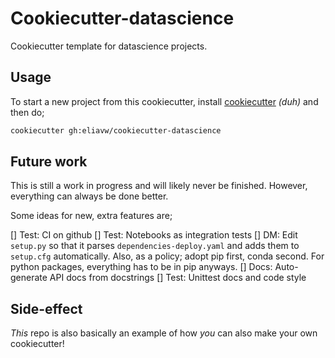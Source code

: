 Cookiecutter-datascience
========================

Cookiecutter template for datascience projects.

Usage
-----
To start a new project from this cookiecutter, install [cookiecutter](https://cookiecutter.readthedocs.io/en/latest/) _(duh)_ and then do;

```bash
cookiecutter gh:eliavw/cookiecutter-datascience
``` 

Future work
-----------

This is still a work in progress and will likely never be finished. However, everything can always be done better. 

Some ideas for new, extra features are;

[] Test: CI on github
[] Test: Notebooks as integration tests
[] DM: Edit `setup.py` so that it parses `dependencies-deploy.yaml` and adds them to `setup.cfg` automatically. Also, as a policy; adopt pip first, conda second. For python packages, everything has to be in pip anyways.
[] Docs: Auto-generate API docs from docstrings
[] Test: Unittest docs and code style


Side-effect
----------------------

_This_ repo is also basically an example of how _you_ can also make your own cookiecutter!
